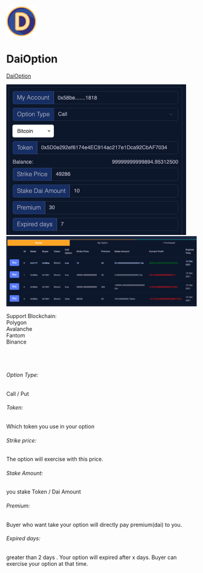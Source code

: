<img width="80" height="80" src="https://github.com/AlgoNetwork/DaiOption/blob/main/logo.png?raw=true">  

# DaiOption


<a href="https://algonetwork.github.io/DaiOption/">DaiOption </a>

<img src="https://github.com/AlgoNetwork/DaiOption/blob/main/s1.png?raw=true">  
<img src="https://github.com/AlgoNetwork/DaiOption/blob/main/s2.png?raw=true">  

Support Blockchain:<br>
Polygon<br>
Avalanche<br>
Fantom<br>
Binance<br>
<br><br><br>
###### Option Type:
Call / Put <br>
###### Token:
Which token you use in your option<br>
###### Strike price:
The option will exercise with this price.<br>
###### Stake Amount:
you stake Token / Dai Amount<br>
###### Premium:
Buyer who want take your option will directly pay premium(dai) to you.<br>
###### Expired days:
greater than 2 days . Your option will expired after x days. Buyer can exercise your option at that time.<br>
